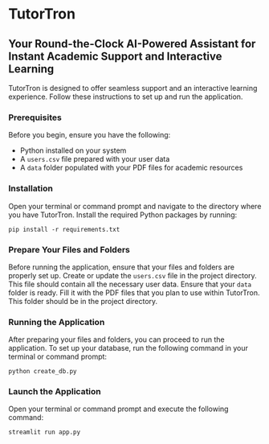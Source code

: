 
# TutorTron

## Your Round-the-Clock AI-Powered Assistant for Instant Academic Support and Interactive Learning

TutorTron is designed to offer seamless support and an interactive learning experience. Follow these instructions to set up and run the application.

### Prerequisites

Before you begin, ensure you have the following:

- Python installed on your system
- A `users.csv` file prepared with your user data
- A `data` folder populated with your PDF files for academic resources

### Installation
Open your terminal or command prompt and navigate to the directory where you have TutorTron. Install the required Python packages by running:

```shell
pip install -r requirements.txt
```
### Prepare Your Files and Folders

Before running the application, ensure that your files and folders are properly set up.
Create or update the `users.csv` file in the project directory. This file should contain all the necessary user data.
Ensure that your `data` folder is ready. Fill it with the PDF files that you plan to use within TutorTron. This folder should be in the project directory.

### Running the Application

After preparing your files and folders, you can proceed to run the application.
To set up your database, run the following command in your terminal or command prompt:

```shell
python create_db.py
```
### Launch the Application
Open your terminal or command prompt and execute the following command:

```shell
streamlit run app.py
```

